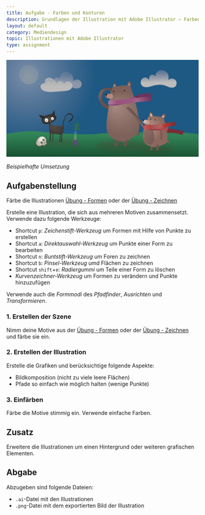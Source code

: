 ```yaml
---
title: Aufgabe - Farben und Konturen
description: Grundlagen der Illustration mit Adobe Illustrator – Farben und Konturen - Aufgabe
layout: default
category: Mediendesign
topic: Illustrationen mit Adobe Illustrator
type: assignment
---
```


 
![Beispielhafte Umsetzung](./img/umsetzung_farben_single.png)

_Beispielhafte Umsetzung_


## Aufgabenstellung
Färbe die Illustrationen [Übung - Formen](11_illustration_forms_assigment.md) oder der [Übung - Zeichnen](12_illustration_draw_assigment.md)  

Erstelle eine Illustration, die sich aus mehreren Motiven zusammensetzt. Verwende dazu folgende Werkzeuge: 

- Shortcut `p`: _Zeichenstift-Werkzeug_ um Formen mit Hilfe von Punkte zu erstellen
- Shortcut `a`: _Direktauswahl-Werkzeug_ um Punkte einer Form zu bearbeiten 
- Shortcut `n`: _Buntstift-Werkzeug_ um Foren zu zeichnen
- Shortcut `b`: _Pinsel-Werkzeug_ umd Flächen zu zeichnen
- Shortcut `shift`+`e`: _Radiergummi_ um Teile einer Form zu löschen
- _Kurvenzeichner-Werkzeug_ um Formen zu verändern und Punkte hinzuzufügen

Verwende auch die _Formmodi_ des _Pfadfinder_, _Ausrichten_ und _Transformieren_.

### 1. Erstellen der Szene
Nimm deine Motive aus der [Übung - Formen](11_illustration_forms_assigment.md) oder der [Übung - Zeichnen](12_illustration_draw_assigment.md) und färbe sie ein.

### 2. Erstellen der Illustration
Erstelle die Grafiken und berücksichtige folgende Aspekte:
- Bildkomposition (nicht zu viele leere Flächen)
- Pfade so einfach wie möglich halten (wenige Punkte)

### 3. Einfärben
Färbe die Motive stimmig ein. Verwende einfache Farben.

## Zusatz
Erweitere die Illustrationen um einen Hintergrund oder weiteren grafischen Elementen.

## Abgabe
Abzugeben sind folgende Dateien:
- `.ai`-Datei mit den Illustrationen
- `.png`-Datei mit dem exportierten Bild der Illustration
